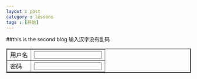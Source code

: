 ```yaml
---
layout : post
category : lessons
tags : [开始]
---
```


##this is the second blog 输入汉字没有乱码

<html>
<table border=2>
 <tr>
 <td>用户名</td>
 <td><input type=text /></td>
 </tr>
  <tr>
 <td>密码</td>
 <td><input type=password /></td>
 
 
 </tr>


</table>

</html>
